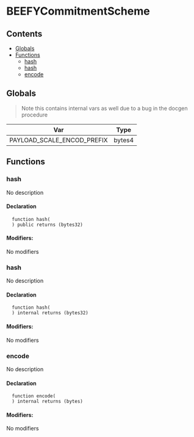 # BEEFYCommitmentScheme





## Contents
<!-- START doctoc generated TOC please keep comment here to allow auto update -->
<!-- DON'T EDIT THIS SECTION, INSTEAD RE-RUN doctoc TO UPDATE -->

- [Globals](#globals)
- [Functions](#functions)
  - [hash](#hash)
  - [hash](#hash-1)
  - [encode](#encode)

<!-- END doctoc generated TOC please keep comment here to allow auto update -->

## Globals

> Note this contains internal vars as well due to a bug in the docgen procedure

| Var | Type |
| --- | --- |
| PAYLOAD_SCALE_ENCOD_PREFIX | bytes4 |



## Functions

### hash
No description


#### Declaration
```solidity
  function hash(
  ) public returns (bytes32)
```

#### Modifiers:
No modifiers



### hash
No description


#### Declaration
```solidity
  function hash(
  ) internal returns (bytes32)
```

#### Modifiers:
No modifiers



### encode
No description


#### Declaration
```solidity
  function encode(
  ) internal returns (bytes)
```

#### Modifiers:
No modifiers





